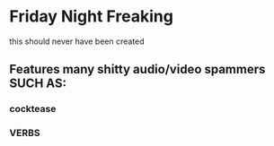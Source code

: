 # Friday Night Freaking
this should never have been created

## Features many shitty audio/video spammers SUCH AS:
### cocktease
### VERBS
